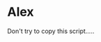 
<!DOCTYPE html>
<html>
<head>
<title>ALEX</title>
</head>
<body>
<h1>Alex</h1>
<p>Don't try to copy this script.....</p>
</body>
</html>
